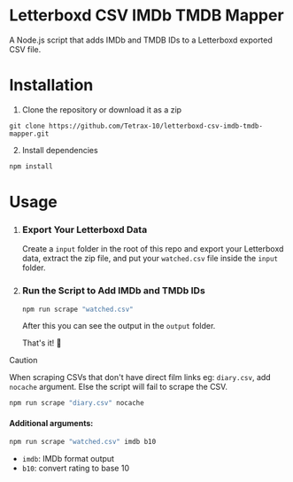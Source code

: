 # Letterboxd CSV IMDb TMDB Mapper

A Node.js script that adds IMDb and TMDB IDs to a Letterboxd exported CSV file.

# Installation

1. Clone the repository or download it as a zip

```
git clone https://github.com/Tetrax-10/letterboxd-csv-imdb-tmdb-mapper.git
```

2. Install dependencies

```bash
npm install
```

# Usage

1. ### Export Your Letterboxd Data

    Create a `input` folder in the root of this repo and export your Letterboxd data, extract the zip file, and put your `watched.csv` file inside the `input` folder.

2. ### Run the Script to Add IMDb and TMDb IDs

    ```bash
    npm run scrape "watched.csv"
    ```

    After this you can see the output in the `output` folder.

    That's it! 🎉

> [!CAUTION]
> When scraping CSVs that don't have direct film links eg: `diary.csv`, add `nocache` argument. Else the script will fail to scrape the CSV.
>
> ```bash
> npm run scrape "diary.csv" nocache
> ```

#### Additional arguments:

```bash
npm run scrape "watched.csv" imdb b10
```

-   `imdb`: IMDb format output
-   `b10`: convert rating to base 10

